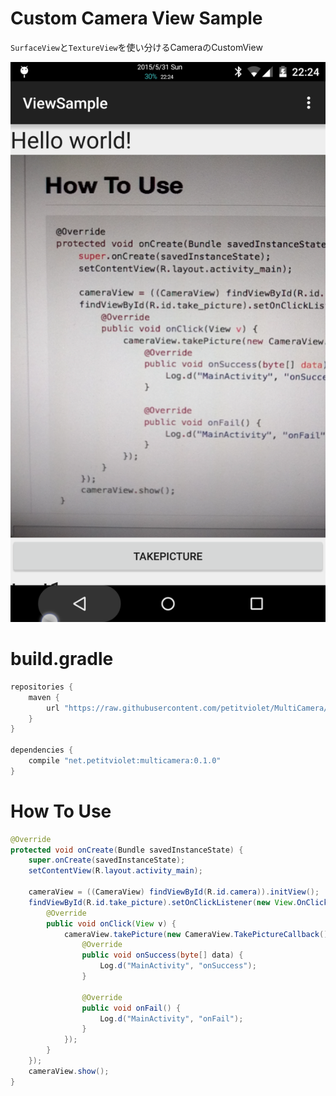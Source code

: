 # Custom Camera View Sample

`SurfaceView`と`TextureView`を使い分けるCameraのCustomView

![camera](./20150531-222444.png)

# build.gradle

```groovy
repositories {
    maven {
        url "https://raw.githubusercontent.com/petitviolet/MultiCamera/master/repository/"
    }
}

dependencies {
    compile "net.petitviolet:multicamera:0.1.0"
}
```

# How To Use

```java
@Override
protected void onCreate(Bundle savedInstanceState) {
    super.onCreate(savedInstanceState);
    setContentView(R.layout.activity_main);

    cameraView = ((CameraView) findViewById(R.id.camera)).initView();
    findViewById(R.id.take_picture).setOnClickListener(new View.OnClickListener() {
        @Override
        public void onClick(View v) {
            cameraView.takePicture(new CameraView.TakePictureCallback() {
                @Override
                public void onSuccess(byte[] data) {
                    Log.d("MainActivity", "onSuccess");
                }

                @Override
                public void onFail() {
                    Log.d("MainActivity", "onFail");
                }
            });
        }
    });
    cameraView.show();
}
```

